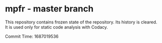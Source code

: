 # mpfr - master branch

This repository contains frozen state of the repository.
Its history is cleared. It is used only for static code
analysis with Codacy.

Commit Time: 1687019536